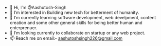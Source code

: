 - 👋 Hi, I’m @Aashutosh-Singh
- 👀 I’m interested in Building new tech for betterment of humanity.
- 🌱 I’m currently learning software development, web develpment, content creation and some other general skills for being better human and enterprenuer.
- 💞️ I’m looking currently to collaborate on startup or any web project.
- 📫 Reach me on email:- aashutoshsingh226@gmail.com

<!---
Aashutosh-Singh/Aashutosh-Singh is a ✨ special ✨ repository because its `README.md` (this file) appears on your GitHub profile.
You can click the Preview link to take a look at your changes.
--->
